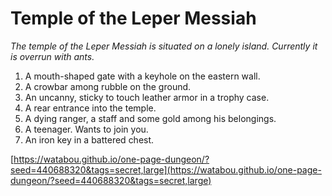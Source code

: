 # Temple of the Leper Messiah

_The temple of the Leper Messiah is situated on a lonely island. Currently it is overrun with ants._

1. A mouth-shaped gate with a keyhole on the eastern wall.
2. A crowbar among rubble on the ground.
3. An uncanny, sticky to touch leather armor in a trophy case.
4. A rear entrance into the temple.
5. A dying ranger, a staff and some gold among his belongings.
6. A teenager. Wants to join you.
7. An iron key in a battered chest.

[https://watabou.github.io/one-page-dungeon/?seed=440688320&tags=secret,large](https://watabou.github.io/one-page-dungeon/?seed=440688320&tags=secret,large)
